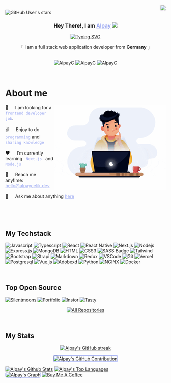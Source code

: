 <a href="https://komarev.com/ghpvc/?username=AlpayC">
    <img align="right" src="https://visitcount.itsvg.in/api?id=AlpayC&label=Profile%20Views&icon=2&pretty=true" />
</a>

<!-- [![wakatime](https://wakatime.com/badge/user/.svg)](https://wakatime.com/@) -->

![GitHub User's stars](https://img.shields.io/github/stars/AlpayC?label=Total%20Stars&color=FF6A3D)

<!-- Intro  -->
<h3 align="center">
   Hey There!, I am
                <b><a target="_blank" href="https://alpaycelik.dev" style="color:#9DAAF2">Alpay</a>  <img src="https://media.giphy.com/media/hvRJCLFzcasrR4ia7z/giphy.gif" width="28">
</b>
</h3>
<p align="center">
  <a href="https://github.com/AlpayC"><a href="https://git.io/typing-svg"><img src="https://readme-typing-svg.herokuapp.com?font=Poppins&weight=600&pause=1000&color=9DAAF2&center=true&vCenter=true&random=false&width=435&height=52&lines=Full-stack+Webdeveloper;Tech+Enthusiast;Learning+new+Skills" alt="Typing SVG" /></a></a>
</p>
<p align="center">     
    「 I am a full stack web application developer from <b>Germany</b> 」
    <br>
    <br>

</p>

<p align="center">
 <a href="https://alpaycelik.dev" target="blank">
  <img src="https://img.shields.io/badge/Website-DC143C?style=for-the-badge&logo=medium&logoColor=white&bgColor=" alt="AlpayC" />
 </a>
 <a href="https://de.linkedin.com/in/alpay-celik" target="_blank">
  <img src="https://img.shields.io/badge/LinkedIn-0077B5?style=for-the-badge&logo=linkedin&logoColor=white" alt="AlpayC"/>
 </a>
 <a href="https://discord.com/invite/TqvEDzEv" target="_blank">
  <img src="https://img.shields.io/badge/discord-5865F2?style=for-the-badge&logo=discord&logoColor=white" alt="AlpayC"/>
 </a>
</p>
<br />

<!-- About Section -->

# About me

<p>
 <img align="right" width="350" src="./assets/animation.gif" alt="Coding man Alpay" />
👯 &emsp; I am looking for a <code style="color:#9DAAF2"> frontend developer job</code>.<br/><br/>
✌️ &emsp; Enjoy to do <code style="color:#9DAAF2">programming</code> and <code style="color:#9DAAF2">sharing knowledge</code> <br/><br/>
❤️ &emsp; I’m currently learning <code style="color:#9DAAF2"> Next.js </code> and <code style="color:#9DAAF2">Node.js</code><br/><br/>
📧 &emsp; Reach me anytime:<a style="color:#9DAAF2" href="mailto=hello@alpaycelik.dev"> hello@alpaycelik.dev</a><br/><br/>
💬 &emsp; Ask me about anything <a style="color:#9DAAF2" href="https://github.com/AlpayC/AlpayC/issues">here</a>

</p>

<br/>
<br/>
<br/>

## My Techstack

![Javascript](https://img.shields.io/badge/Javascript-09131B?style=for-the-badge&logo=javascript)
![Typescript](https://img.shields.io/badge/Typescript-09131B?style=for-the-badge&logo=typescript)
![React](https://img.shields.io/badge/-React-09131B?style=for-the-badge&logo=react&logoColor=61DBFB)
![React Native](https://img.shields.io/badge/React_Native-09131B?style=for-the-badge&logo=react&logoColor=61DAFB)
![Next.js](https://img.shields.io/badge/next.js-09131B?style=for-the-badge&logo=nextdotjs&logoColor=white)
![Nodejs](https://img.shields.io/badge/Nodejs-09131B?style=for-the-badge&logo=node.js&logoColor=3C873A)
![Express.js](https://img.shields.io/badge/Express.js-09131B?style=for-the-badge&logo=express&logoColor=white)
![MongoDB](https://img.shields.io/badge/MongoDB-09131B?style=for-the-badge&logo=mongodb)
![HTML](https://img.shields.io/badge/HTML5-09131B?style=for-the-badge&logo=html5)
![CSS3](https://img.shields.io/badge/CSS3-09131B?style=for-the-badge&logo=css3&logoColor=1572B6)
![SASS Badge](https://img.shields.io/badge/Sass-09131B?style=for-the-badge&logo=sass)
![Tailwind](https://img.shields.io/badge/Tailwind_CSS-09131B?style=for-the-badge&logo=tailwindcss&)
![Bootstrap](https://img.shields.io/badge/Bootstrap-09131B?style=for-the-badge&logo=bootstrap)
![Strapi](https://img.shields.io/badge/strapi-09131B?style=for-the-badge&logo=strapi&logoColor=4945FF)
![Markdown](https://img.shields.io/badge/Markdown-09131B?style=for-the-badge&logo=markdown&logoColor=white)
![Redux](https://img.shields.io/badge/Redux-09131B?style=for-the-badge&logo=redux&logoColor=764ABC)
![VSCode](https://img.shields.io/badge/Visual_Studio-09131B?style=for-the-badge&logo=visual%20studio&logoColor=005BA4)
![Git](https://img.shields.io/badge/Git-09131B?style=for-the-badge&logo=git)
![Vercel](https://img.shields.io/badge/Vercel-09131B?style=for-the-badge&logo=Vercel&logoColor=white)
![Postgresql](https://img.shields.io/badge/Postgresql-09131B?style=for-the-badge&logo=Postgresql&logoColor=31648C)
![Vue.js](https://img.shields.io/badge/Vue.js-09131B?style=for-the-badge&logo=Vue.js&logoColor=3FB17F)
![Adobexd](https://img.shields.io/badge/Adobexd-09131B?style=for-the-badge&logo=Adobexd&logoColor=FF61F6)
![Python](https://img.shields.io/badge/Python-09131B?style=for-the-badge&logo=Python&logoColor=FFDD54)
![NGINX](https://img.shields.io/badge/NGINX-09131B?style=for-the-badge&logo=NGINX&logoColor=009400)
![Docker](https://img.shields.io/badge/Docker-09131B?style=for-the-badge&logo=Docker&logoColor=119AD4)

<br/>

## Top Open Source

[![Silentmoons](https://github-readme-stats.vercel.app/api/pin/?username=AlpayC&repo=Fullstack_Abschlussprojekt_SilentMoon&border_color=9DAAF2&bg_color=09131B&title_color=FF6A3D&text_color=FFFFFF&icon_color=9DAAF2)](https://github.com/AlpayC/Fullstack_Abschlussprojekt_SilentMoon)
[![Portfolio](https://github-readme-stats.vercel.app/api/pin/?username=AlpayC&repo=portfolio_site&border_color=9DAAF2&bg_color=09131B&title_color=FF6A3D&text_color=FFFFFF&icon_color=9DAAF2)](https://github.com/AlpayC/portfolio_site)
[![Instor](https://github-readme-stats.vercel.app/api/pin/?username=AlpayC&repo=Instor&border_color=9DAAF2&bg_color=09131B&title_color=FF6A3D&text_color=FFFFFF&icon_color=9DAAF2)](https://github.com/AlpayC/Instor)
[![Tasty](https://github-readme-stats.vercel.app/api/pin/?username=AlpayC&repo=Tasty&border_color=9DAAF2&bg_color=09131B&title_color=FF6A3D&text_color=FFFFFF&icon_color=9DAAF2)](https://github.com/AlpayC/Tasty)

<p align="center">
  <a href="https://github.com/AlpayC?tab=repositories" target="_blank"><img alt="All Repositories" title="All Repositories" src="https://img.shields.io/badge/-All%20Repos-9DAAF2?style=for-the-badge&logo=koding&logoColor=white"/></a>
</p>

<br/>

## My Stats

<p align="center">
  <a href="https://github.com/AlpayC" >
    <img src="https://github-readme-streak-stats.herokuapp.com/?user=AlpayC&theme=codeSTACKr&border=9DAAF2" alt="Alpay's GitHub streak"/>
  </a>
</p>

<p align="center">
  <a href="https://github.com/AlpayC">
    <img style="border: 2px solid #9DAAF2; border-radius: 6px;" src="https://github-profile-summary-cards.vercel.app/api/cards/profile-details?username=AlpayC&theme=codeSTACKr" alt="Alpay's GitHub Contribution"/>
  </a>
</p>

<a> 
    <a href="https://github.com/AlpayC"><img alt="Alpay's Github Stats" src="https://denvercoder1-github-readme-stats.vercel.app/api?username=AlpayC&show_icons=true&count_private=true&border_color=9DAAF2&bg_color=09131B&title_color=FF652F&icon_color=F8D866&text_color=FFFFFF" height="192px" width="49.5%"/></a>
  <a href="https://github.com/AlpayC"><img alt="Alpay's Top Languages" src="https://denvercoder1-github-readme-stats.vercel.app/api/top-langs/?username=AlpayC&langs_count=8&layout=compact&border_color=9DAAF2&bg_color=09131B&text_color=FFFFFF&title_color=FF652F&icon_color=F8D866" height="192px" width="49.5%"/></a>
  <br/>
</a>

<!-- ![Alpay's Graph](https://github-readme-activity-graph.vercel.app/graph?username=AlpayC&custom_title=Alpay's%20GitHub%20Activity%20Graph&bg_color=0D1117&color=9DAAF2&line=9DAAF2&point=9DAAF2&area_color=FFFFFF&title_color=FFFFFF&area=true) -->
<img src="https://github-readme-activity-graph.vercel.app/graph?username=AlpayC&custom_title=Alpay's%20GitHub%20Activity%20Graph&bg_color=09131B&color=9DAAF2&line=FF652F&point=9DAAF2&area_color=FF652F&title_color=FF652F&area=true" alt="Alpay's Graph" style="border: 1px solid #9DAAF2; border-radius: 6px;" />
<a align="center" href="https://www.buymeacoffee.com/alpaycelikdev" target="_blank"><img src="https://cdn.buymeacoffee.com/buttons/v2/default-yellow.png" alt="Buy Me A Coffee" style="height: 60px !important;width: 217px !important;" ></a>
